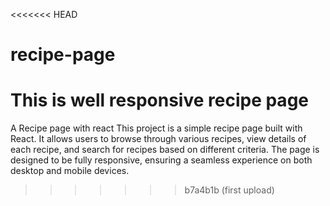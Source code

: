 <<<<<<< HEAD

# recipe-page

# This is well responsive recipe page

A Recipe page with react
This project is a simple recipe page built with React. It allows users to browse through various recipes, view details of each recipe, and search for recipes based on different criteria. The page is designed to be fully responsive, ensuring a seamless experience on both desktop and mobile devices.

> > > > > > > b7a4b1b (first upload)
